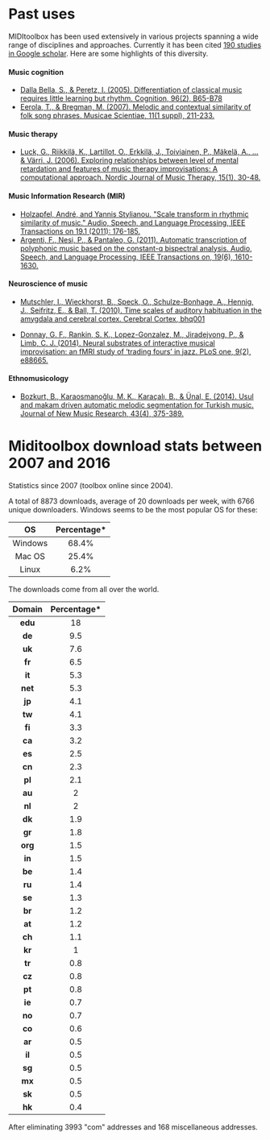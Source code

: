 # Past uses

MIDItoolbox has been used extensively in various projects spanning a wide range of disciplines and approaches. Currently it has been cited [190 studies in Google scholar](https://scholar.google.co.uk/citations?view_op=view_citation&hl=en&user=K-odYUYAAAAJ&citation_for_view=K-odYUYAAAAJ:u5HHmVD_uO8C). Here are some highlights of this diversity.

#### Music cognition

* [Dalla Bella, S., & Peretz, I. (2005). Differentiation of classical music requires little learning but rhythm. Cognition, 96(2), B65-B78](http://www.sciencedirect.com/science/article/pii/S0010027705000193)
* [Eerola, T., & Bregman, M. (2007). Melodic and contextual similarity of folk song phrases. Musicae Scientiae, 11(1 suppl), 211-233.](http://msx.sagepub.com/content/11/1_suppl/211.short)

#### Music therapy

* [Luck, G., Riikkilä, K., Lartillot, O., Erkkilä, J., Toiviainen, P., Mäkelä, A., ... & Värri, J. (2006). Exploring relationships between level of mental retardation and features of music therapy improvisations: A computational approach. Nordic Journal of Music Therapy, 15(1), 30-48.](http://www.tandfonline.com/doi/abs/10.1080/08098130609478149)

#### Music Information Research (MIR)

* [Holzapfel, André, and Yannis Stylianou. "Scale transform in rhythmic similarity of music." Audio, Speech, and Language Processing, IEEE Transactions on 19.1 (2011): 176-185.](http://ieeexplore.ieee.org/xpls/abs_all.jsp?arnumber=5430891&tag=1)
* [Argenti, F., Nesi, P., & Pantaleo, G. (2011). Automatic transcription of polyphonic music based on the constant-q bispectral analysis. Audio, Speech, and Language Processing, IEEE Transactions on, 19(6), 1610-1630.]()

#### Neuroscience of music

* [Mutschler, I., Wieckhorst, B., Speck, O., Schulze-Bonhage, A., Hennig, J., Seifritz, E., & Ball, T. (2010). Time scales of auditory habituation in the amygdala and cerebral cortex. Cerebral Cortex, bhq001](https://cercor.oxfordjournals.org/content/20/11/2531)

* [Donnay, G. F., Rankin, S. K., Lopez-Gonzalez, M., Jiradejvong, P., & Limb, C. J. (2014). Neural substrates of interactive musical improvisation: an fMRI study of ‘trading fours’ in jazz. PLoS one, 9(2), e88665.](http://journals.plos.org/plosone/article?id=10.1371/journal.pone.0088665)

#### Ethnomusicology

* [Bozkurt, B., Karaosmanoğlu, M. K., Karaçalı, B., & Ünal, E. (2014). Usul and makam driven automatic melodic segmentation for Turkish music. Journal of New Music Research, 43(4), 375-389.](http://www.tandfonline.com/doi/abs/10.1080/09298215.2014.924535)


# Miditoolbox download stats between 2007 and 2016

Statistics since 2007 (toolbox online since 2004).

A total of 8873 downloads, average of 20 downloads per week, with 6766 unique downloaders. Windows seems to be the most popular OS for these:

|  OS       |  Percentage*   |
|:---------:|:--------------:|
|Windows    | 68.4%          |
|Mac OS     | 25.4%          |
|Linux      | 6.2%           |

The downloads come from all over the world.

|  Domain   |  Percentage*   |
|:---------:|:--------------:|
|  **edu**  |       18       |
|  **de**   |      9.5       |
|  **uk**   |      7.6       |
|  **fr**   |      6.5       |
|  **it**   |      5.3       |
|  **net**  |      5.3       |
|  **jp**   |      4.1       |
|  **tw**   |      4.1       |
|  **fi**   |      3.3       |
|  **ca**   |      3.2       |
|  **es**   |      2.5       |
|  **cn**   |      2.3       |
|  **pl**   |      2.1       |
|  **au**   |       2        |
|  **nl**   |       2        |
|  **dk**   |      1.9       |
|  **gr**   |      1.8       |
|  **org**  |      1.5       |
|  **in**   |      1.5       |
|  **be**   |      1.4       |
|  **ru**   |      1.4       |
|  **se**   |      1.3       |
|  **br**   |      1.2       |
|  **at**   |      1.2       |
|  **ch**   |      1.1       |
|  **kr**   |       1        |
|  **tr**   |      0.8       |
|  **cz**   |      0.8       |
|  **pt**   |      0.8       |
|  **ie**   |      0.7       |
|  **no**   |      0.7       |
|  **co**   |      0.6       |
|  **ar**   |      0.5       |
|  **il**   |      0.5       |
|  **sg**   |      0.5       |
|  **mx**   |      0.5       |
|  **sk**   |      0.5       |
|  **hk**   |      0.4       |

After eliminating 3993 "com" addresses and 168 miscellaneous addresses.

